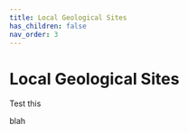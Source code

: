 ```yaml
---
title: Local Geological Sites
has_children: false
nav_order: 3
---
```


# Local Geological Sites

Test this


blah
